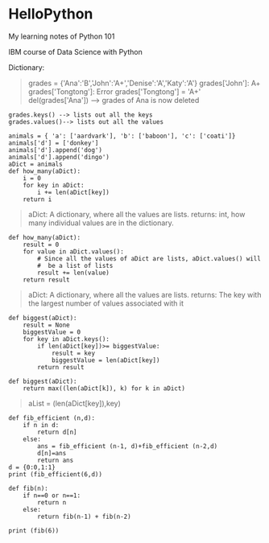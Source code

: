 # HelloPython
My learning notes of Python 101

IBM course of Data Science with Python

Dictionary:

>grades = {'Ana':'B','John':'A+','Denise':'A','Katy':'A'}
>grades['John']: A+
>grades['Tongtong']: Error
>grades['Tongtong'] = 'A+'
>del(grades['Ana']) --> grades of Ana is now deleted

```
grades.keys() --> lists out all the keys
grades.values()--> lists out all the values
```

```
animals = { 'a': ['aardvark'], 'b': ['baboon'], 'c': ['coati']}
animals['d'] = ['donkey']
animals['d'].append('dog')
animals['d'].append('dingo')
aDict = animals
def how_many(aDict):
    i = 0
    for key in aDict:
        i += len(aDict[key])
    return i
```
>aDict: A dictionary, where all the values are lists.
>returns: int, how many individual values are in the dictionary.

```
def how_many(aDict): 
    result = 0
    for value in aDict.values():
        # Since all the values of aDict are lists, aDict.values() will 
        #  be a list of lists
        result += len(value)
    return result
```

>aDict: A dictionary, where all the values are lists.
>returns: The key with the largest number of values associated with it

```
def biggest(aDict):
    result = None
    biggestValue = 0
    for key in aDict.keys():
        if len(aDict[key])>= biggestValue:
            result = key
            biggestValue = len(aDict[key])
        return result
```

```
def biggest(aDict):
    return max((len(aDict[k]), k) for k in aDict)
```

>aList = (len(aDict[key]),key)

```
def fib_efficient (n,d):
    if n in d:
        return d[n]
    else:
        ans = fib_efficient (n-1, d)+fib_efficient (n-2,d)
        d[n]=ans
        return ans
d = {0:0,1:1}
print (fib_efficient(6,d))
```

```
def fib(n):
    if n==0 or n==1:
        return n
    else:
        return fib(n-1) + fib(n-2)
    
print (fib(6))
```




